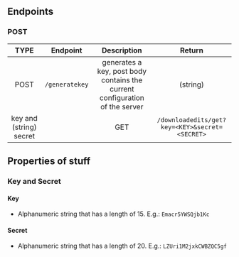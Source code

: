 ## Endpoints

### POST

| TYPE | Endpoint | Description | Return | 
| :--: | :------: | :---------: | :----: | 
| POST | `/generatekey` | generates a key, post body contains the current configuration of the server | (string)
key and (string) secret | | GET | `/downloadedits/get?key=<KEY>&secret=<SECRET>` | downloads all changes from the webeditor, after download the changes are going to be deleted | configchanges |

## Properties of stuff

### Key and Secret

#### Key

- Alphanumeric string that has a length of 15. E.g.: `Emacr5YWSQjb1Kc`

#### Secret

- Alphanumeric string that has a length of 20. E.g.: `LZUri1M2jxkCWBZQC5gf` 
